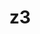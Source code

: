 ---
title: "z3"
layout: cache
categories: [package, develop]
meta: {"versions": ["4.12.4"], "compilers": ["gcc@=11.1.0"], "oss": ["ubuntu20.04"], "platforms": ["linux"], "targets": ["x86_64_v3"], "stacks": ["data-vis-sdk", "root"], "num_specs": 6, "num_specs_by_stack": {"root": 6, "data-vis-sdk": 6}}
spec_details: [{"hash": "4nwycrfpwzhnzup6ln7fcovm7grpp27b", "compiler": "gcc@=11.1.0", "versions": ["4.12.4"], "os": "ubuntu20.04", "platform": "linux", "target": "x86_64_v3", "variants": ["build_system=cmake", "build_type=Release", "generator=make", "~gmp", "~ipo", "~python"], "stacks": ["root", "data-vis-sdk"], "size": "-", "tarball": "https://binaries.spack.io/develop/build_cache/linux-ubuntu20.04-x86_64_v3/gcc-11.1.0/z3-4.12.4/linux-ubuntu20.04-x86_64_v3-gcc-11.1.0-z3-4.12.4-4nwycrfpwzhnzup6ln7fcovm7grpp27b.spack"}, {"hash": "gpnnusx2ja7fqjm5nvkse3tagcxzdgqi", "compiler": "gcc@=11.1.0", "versions": ["4.12.4"], "os": "ubuntu20.04", "platform": "linux", "target": "x86_64_v3", "variants": ["build_system=cmake", "build_type=Release", "generator=make", "~gmp", "~ipo", "~python"], "stacks": ["root", "data-vis-sdk"], "size": "-", "tarball": "https://binaries.spack.io/develop/build_cache/linux-ubuntu20.04-x86_64_v3/gcc-11.1.0/z3-4.12.4/linux-ubuntu20.04-x86_64_v3-gcc-11.1.0-z3-4.12.4-gpnnusx2ja7fqjm5nvkse3tagcxzdgqi.spack"}, {"hash": "ap66pi6vt3skqsxcak6ewe4tpqegkt4g", "compiler": "gcc@=11.1.0", "versions": ["4.12.4"], "os": "ubuntu20.04", "platform": "linux", "target": "x86_64_v3", "variants": ["build_system=cmake", "build_type=Release", "generator=make", "~gmp", "~ipo", "~python"], "stacks": ["root", "data-vis-sdk"], "size": "-", "tarball": "https://binaries.spack.io/develop/build_cache/linux-ubuntu20.04-x86_64_v3/gcc-11.1.0/z3-4.12.4/linux-ubuntu20.04-x86_64_v3-gcc-11.1.0-z3-4.12.4-ap66pi6vt3skqsxcak6ewe4tpqegkt4g.spack"}, {"hash": "c44nom2d7pbgbslyvettfolyatrlplzj", "compiler": "gcc@=11.1.0", "versions": ["4.12.4"], "os": "ubuntu20.04", "platform": "linux", "target": "x86_64_v3", "variants": ["build_system=cmake", "build_type=Release", "generator=make", "~gmp", "~ipo", "~python"], "stacks": ["root", "data-vis-sdk"], "size": "-", "tarball": "https://binaries.spack.io/develop/build_cache/linux-ubuntu20.04-x86_64_v3/gcc-11.1.0/z3-4.12.4/linux-ubuntu20.04-x86_64_v3-gcc-11.1.0-z3-4.12.4-c44nom2d7pbgbslyvettfolyatrlplzj.spack"}, {"hash": "kujvzg3o7vptgpqh6s7lnb3em2ds2boa", "compiler": "gcc@=11.1.0", "versions": ["4.12.4"], "os": "ubuntu20.04", "platform": "linux", "target": "x86_64_v3", "variants": ["build_system=cmake", "build_type=Release", "generator=make", "~gmp", "~ipo", "~python"], "stacks": ["root", "data-vis-sdk"], "size": "-", "tarball": "https://binaries.spack.io/develop/build_cache/linux-ubuntu20.04-x86_64_v3/gcc-11.1.0/z3-4.12.4/linux-ubuntu20.04-x86_64_v3-gcc-11.1.0-z3-4.12.4-kujvzg3o7vptgpqh6s7lnb3em2ds2boa.spack"}, {"hash": "why7pd3rldnj63i37xh5b4qxlohcjrjr", "compiler": "gcc@=11.1.0", "versions": ["4.12.4"], "os": "ubuntu20.04", "platform": "linux", "target": "x86_64_v3", "variants": ["build_system=cmake", "build_type=Release", "generator=make", "~gmp", "~ipo", "~python"], "stacks": ["root", "data-vis-sdk"], "size": "-", "tarball": "https://binaries.spack.io/develop/build_cache/linux-ubuntu20.04-x86_64_v3/gcc-11.1.0/z3-4.12.4/linux-ubuntu20.04-x86_64_v3-gcc-11.1.0-z3-4.12.4-why7pd3rldnj63i37xh5b4qxlohcjrjr.spack"}]
---